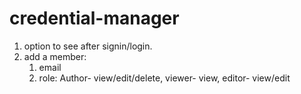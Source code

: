 # credential-manager

1. option to see after signin/login.
2. add a member:
    1. email
    2. role: Author- view/edit/delete, viewer- view, editor- view/edit